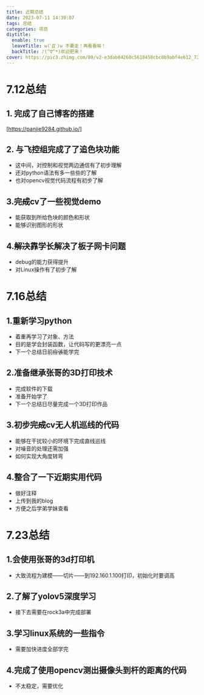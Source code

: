 ```yaml
---
title: 近期总结
date: 2023-07-11 14:39:07
tags: 总结
categories: 项目
diytitle:
  enable: true
  leaveTitle: w(ﾟДﾟ)w 不要走！再看看嘛！
  backTitle: ♪(^∇^*)欢迎肥来！
cover: https://pic3.zhimg.com/80/v2-e3dab84260c5618458cbc0b9abf4e612_720w.webp
---
```



# 7.12总结
## 1. 完成了自己博客的搭建

[https://panjie9284.github.io/]

## 2. 与飞控组完成了了追色块功能
- 这中间，对控制和视觉两边通信有了初步理解  
- 还对python语法有多一些些的了解  
- 也对opencv视觉代码流程有初步了解  
  
## 3.~~完成~~cv了一些视觉demo
- 能获取到所给色块的颜色和形状
- 能够识别图形的形状

## 4.~~解决~~靠学长解决了板子网卡问题
- debug的能力获得提升
- 对Linux操作有了初步了解

# 7.16总结
## 1.重新学习python
- 着重再学习了对象、方法
- 目的是学会封装函数，让代码写的更漂亮一点
- 下一个总结日前~~应该~~能学完
  
## 2.准备继承张哥的3D打印技术
- 完成软件的下载
- 准备开始学了
- 下一个总结日尽量完成一个3D打印作品

## 3.初步~~完成~~cv无人机巡线的代码
- 能够在干扰较小的环境下完成直线巡线
- 对噪音的处理还需加强
- 如何实现大角度转弯

## 4.整合了一下近期实用代码
- 做好注释
- 上传到我的blog
- 方便之后学弟学妹查看

# 7.23总结
## 1.会使用张哥的3d打印机
- 大致流程为建模——切片——到192.160.1.100打印，初始化时要调高

## 2.了解了yolov5深度学习
- 接下去需要在rock3a中完成部署

## 3.学习linux系统的一些指令
- 需要加快进度全部学完

## 4.完成了使用opencv测出摄像头到杆的距离的代码
- 不太稳定，需要优化